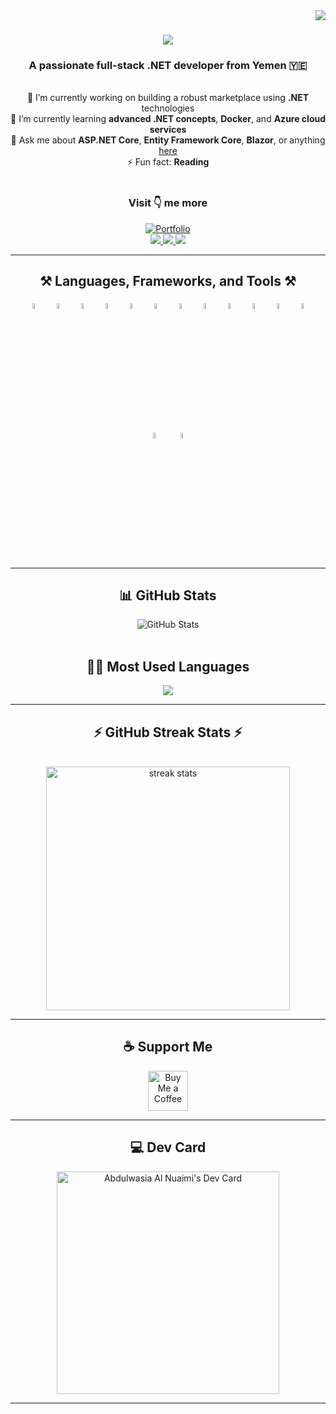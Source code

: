 <!-- Visitor Badge -->
<img align="right" src="https://visitor-badge.laobi.icu/badge?page_id=salesp07.salesp07" />

<h1 align="center">
    <img src="https://readme-typing-svg.herokuapp.com/?font=Righteous&size=35&center=true&vCenter=true&width=500&height=70&duration=4000&lines=Hi+There!+👋;+I'm+Abdulwaisa+Al+Nuaimi!;&theme=radical" />
</h1>

<h3 align="center">A passionate full-stack .NET developer from Yemen 🇾🇪</h3>

<br/>

<div align="center">
  🔭 I’m currently working on building a robust marketplace using <strong>.NET</strong> technologies  
  <br/>
  🌱 I’m currently learning <strong>advanced .NET concepts</strong>, <strong>Docker</strong>, and <strong>Azure cloud services</strong>  
  <br/>
  💬 Ask me about <strong>ASP.NET Core</strong>, <strong>Entity Framework Core</strong>, <strong>Blazor</strong>, or anything <a href="mailto:alnymybdalwas1@gmail.com">here</a>
  <br/>
  ⚡ Fun fact: <strong>Reading</strong>
</div>

<br/>
<div align="center"><h3 align="center">Visit    👇 me more</h3></div>
<div align="center">
  <a href="https://alnuaimidev.me/MyPortfolio/" target="_blank">
    <img src="https://img.icons8.com/fluency/48/000000/internet.png" alt="Portfolio" />
  </a>
</div>
<div align="center"> 
    
  <a href="mailto:alnymybdalwas1@gmail.com">
    <img src="https://img.shields.io/badge/Gmail-333333?style=for-the-badge&logo=gmail&logoColor=red" />
  </a>
  <a href="https://www.linkedin.com/in/abdulwaisa2" target="_blank">
    <img src="https://img.shields.io/badge/LinkedIn-0077B5?style=for-the-badge&logo=linkedin&logoColor=white" />
  </a>
  <a href="https://alnuaimidev.me/MyPortfolio/" target="_blank">
    <img src="https://img.shields.io/badge/Portfolio-FF5722?style=for-the-badge&logo=todoist&logoColor=white" />
  </a>
</div>

<hr/>

<h2 align="center">⚒️ Languages, Frameworks, and Tools ⚒️</h2>

<div align="center">
    <img src="https://camo.githubusercontent.com/d1c060eef161748ffe94ee1004fb9987437bc68fa40563857493d2a725238c68/68747470733a2f2f63646e2e6a7364656c6976722e6e65742f67682f64657669636f6e732f64657669636f6e2f69636f6e732f646f746e6574636f72652f646f746e6574636f72652d6f726967696e616c2e737667" style="width:5%; height:5%; margin: 5px;" />
    <img src="https://camo.githubusercontent.com/2d9be2cdbe847aa58cefeb401833777b9330a5d91389066137fc1c84589eabfe/68747470733a2f2f63646e2e6a7364656c6976722e6e65742f67682f64657669636f6e732f64657669636f6e2f69636f6e732f6373686172702f6373686172702d6f726967696e616c2e737667" style="width:5%; height:5%; margin: 5px;" />
    <img src="https://camo.githubusercontent.com/649c79ee7a63c501daf05a190f4ac557d1e75988a808482691c5c6c5a3064b0c/68747470733a2f2f63646e2e63646e6c6f676f2e636f6d2f6c6f676f732f6d2f32312f6d6963726f736f66742d73716c2d7365727665722e737667" style="width:5%; height:5%; margin: 5px;" />
    <img src="https://img.icons8.com/color/48/000000/c-plus-plus-logo.png" style="width:5%; height:5%; margin: 5px;" />
    <img src="https://img.icons8.com/color/48/000000/html-5--v1.png" style="width:5%; height:5%; margin: 5px;" />
    <img src="https://img.icons8.com/color/48/000000/css3.png" style="width:5%; height:5%; margin: 5px;" />
    <img src="https://img.icons8.com/color/48/000000/javascript--v2.png" style="width:5%; height:5%; margin: 5px;" />
    <img src="https://github.com/user-attachments/assets/92645ab9-2e72-41fc-bd9c-77b2aba50300" style="width:5%; height:5%; margin: 5px;" />
    <img src="https://github.com/user-attachments/assets/e621f7f1-3a95-412d-8166-df255f8549aa" style="width:5%; height:5%; margin: 5px;" />
    <img src="https://github.com/user-attachments/assets/4e54623b-68fe-4df5-aa60-72e296d4b93a" style="width:5%; height:5%; margin: 5px;" />
    <img src="https://img.icons8.com/color/48/000000/docker.png" style="width:5%; height:5%; margin: 5px;" />
    <img src="https://img.icons8.com/color/48/000000/visual-studio-code-2019.png" style="width:5%; height:5%; margin: 5px;" />
    <img src="https://camo.githubusercontent.com/b757f08684d4442218bd04f3bb04cc0e142d0551619c678ff44304027085bb47/68747470733a2f2f63646e2e6a7364656c6976722e6e65742f67682f64657669636f6e732f64657669636f6e2f69636f6e732f626f6f7473747261702f626f6f7473747261702d6f726967696e616c2e737667" style="width:5%; height:5%; margin: 7px;" />
    <img src="https://img.icons8.com/color/48/000000/git.png" style="width:5%; height:5%; margin: 7px;" />
</div>


<hr/>

<h2 align="center">📊 GitHub Stats</h2>

<div align="center">
  <img src="https://github-readme-stats.vercel.app/api?username=alnaimi-github&show_icons=true&theme=radical" alt="GitHub Stats"/>
</div>

<br/>


<h2 align="center">🧑‍💻 Most Used Languages</h2>

<div align="center">
  <img src="https://github-readme-stats.vercel.app/api/top-langs/?username=alnaimi-github&layout=compact&hide=html&theme=radical" />
</div>

<hr/>

<h2 align="center">⚡ GitHub Streak Stats ⚡</h2>
<br/>
<div align="center">
  <img width="390" src="https://github-readme-streak-stats-salesp07.vercel.app/?user=alnaimi-github&count_private=true&theme=radical&border_radius=10" alt="streak stats"/>
</div>

<hr/>

<h2 align="center">☕ Support Me</h2>
<div align="center">
  <a href="https://ko-fi.com/yourusername" target="_blank">
    <img height="64" src="https://storage.ko-fi.com/cdn/kofi1.png?v=3" border="0" alt="Buy Me a Coffee" />
  </a>
</div>

<hr/>

<h2 align="center">💻 Dev Card</h2>
<div align="center">
  <a href="https://app.daily.dev/alnuaimi">
    <img src="https://api.daily.dev/devcards/v2/yBcAKveFvNga7Qp0rmePx.png?type=default&r=ql1" width="356" alt="Abdulwasia Al Nuaimi's Dev Card" />
  </a>
</div>



<hr/>
